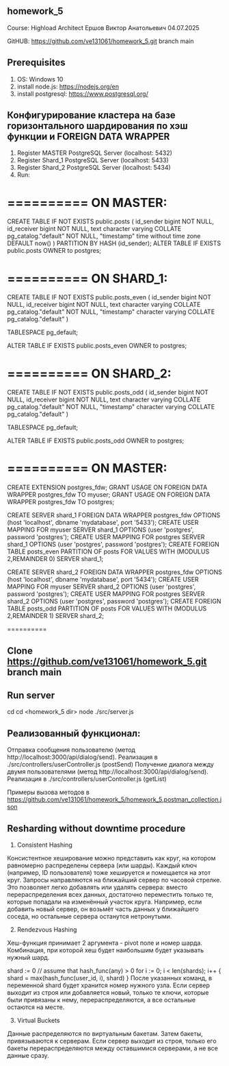 ## homework_5
Course: Highload Architect
Ершов Виктор Анатольевич
04.07.2025

GitHUB: https://github.com/ve131061/homework_5.git branch main

## Prerequisites

1. OS: Windows 10
2. install node.js: https://nodejs.org/en
3. install postgresql: https://www.postgresql.org/

## Конфигурирование кластера на базе горизонтального шардирования по хэш функции и FOREIGN DATA WRAPPER

1. Register MASTER PostgreSQL Server (localhost: 5432)
2. Register Shard_1 PostgreSQL Server (localhost: 5433)
3. Register Shard_2 PostgreSQL Server (localhost: 5434)
4. Run: 

==========
ON MASTER:
==========
CREATE TABLE IF NOT EXISTS public.posts
(
    id_sender bigint NOT NULL,
    id_receiver bigint NOT NULL,
    text character varying COLLATE pg_catalog."default" NOT NULL,
    "timestamp" time without time zone DEFAULT now()
)
PARTITION BY HASH (id_sender);
ALTER TABLE IF EXISTS public.posts
    OWNER to postgres;

==========
ON SHARD_1:
==========

CREATE TABLE IF NOT EXISTS public.posts_even
(
    id_sender bigint NOT NULL,
    id_receiver bigint NOT NULL,
    text character varying COLLATE pg_catalog."default" NOT NULL,
    "timestamp" character varying COLLATE pg_catalog."default"
)

TABLESPACE pg_default;

ALTER TABLE IF EXISTS public.posts_even
    OWNER to postgres;

==========
ON SHARD_2:
==========

CREATE TABLE IF NOT EXISTS public.posts_odd
(
    id_sender bigint NOT NULL,
    id_receiver bigint NOT NULL,
    text character varying COLLATE pg_catalog."default" NOT NULL,
    "timestamp" character varying COLLATE pg_catalog."default"
)

TABLESPACE pg_default;

ALTER TABLE IF EXISTS public.posts_odd
    OWNER to postgres;


==========
ON MASTER:
==========
CREATE EXTENSION postgres_fdw;
GRANT USAGE ON FOREIGN DATA WRAPPER postgres_fdw TO myuser;
GRANT USAGE ON FOREIGN DATA WRAPPER postgres_fdw TO postgres;

CREATE SERVER shard_1 FOREIGN DATA WRAPPER postgres_fdw OPTIONS (host 'localhost', dbname 'mydatabase', port '5433');
CREATE USER MAPPING FOR myuser SERVER shard_1 OPTIONS (user 'postgres', password 'postgres');
CREATE USER MAPPING FOR postgres SERVER shard_1 OPTIONS (user 'postgres', password 'postgres');
CREATE FOREIGN TABLE posts_even PARTITION OF posts FOR VALUES WITH (MODULUS 2,REMAINDER 0) SERVER shard_1;


CREATE SERVER shard_2 FOREIGN DATA WRAPPER postgres_fdw OPTIONS (host 'localhost', dbname 'mydatabase', port '5434');
CREATE USER MAPPING FOR myuser SERVER shard_2 OPTIONS (user 'postgres', password 'postgres');
CREATE USER MAPPING FOR postgres SERVER shard_2 OPTIONS (user 'postgres', password 'postgres');
CREATE FOREIGN TABLE posts_odd PARTITION OF posts FOR VALUES WITH (MODULUS 2,REMAINDER 1) SERVER shard_2;

==========

## Clone https://github.com/ve131061/homework_5.git branch main

## Run server
 
cd cd <homework_5 dir>
node ./src/server.js


## Реализованный функционал:

Отправка сообщения пользователю (метод http://localhost:3000/api/dialog/send). Реализация в ./src/controllers/userController.js (postSend)
Получение диалога между двумя пользователями (метод http://localhost:3000/api/dialog/send).  Реализация в ./src/controllers/userController.js (getList)

Примеры вызова методов в https://github.com/ve131061/homework_5/homework_5.postman_collection.json

## Resharding without downtime procedure

1. Consistent Hashing

Консистентное хеширование можно представить как круг, на котором равномерно распределены сервера (или шарды). Каждый ключ (например, ID пользователя) тоже хешируется и помещается на этот круг. Запросы направляются на ближайший сервер по часовой стрелке. Это позволяет легко добавлять или удалять сервера: вместо перераспределения всех данных, достаточно переместить только те, которые попадали на изменённый участок круга. Например, если добавить новый сервер, он возьмёт часть данных у ближайшего соседа, но остальные сервера останутся нетронутыми.

2. Rendezvous Hashing

Хеш-функция принимает 2 аргумента - pivot поле и номер шарда. Комбинация, при которой хеш будет наибольшим будет указывать нужный шард.

shard := 0 // assume that hash_func(any) > 0
for i := 0; i < len(shards); i++ {
  shard = max(hash_func(user_id, i), shard)
}
После указанных команд, в переменной shard будет хранится номер нужного узла. Если сервер выходит из строя или добавляется новый, только те ключи, которые были привязаны к нему, перераспределяются, а все остальные остаются на месте.

3. Virtual Buckets

Данные распределяются по виртуальным бакетам. Затем бакеты, привязываются к серверам. Если сервер выходит из строя, только его бакеты перераспределяются между оставшимися серверами, а не все данные сразу.


